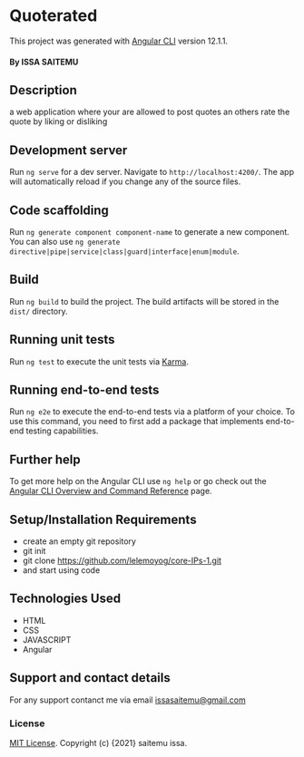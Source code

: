 # Quoterated

This project was generated with [Angular CLI](https://github.com/angular/angular-cli) version 12.1.1.
#### By ISSA SAITEMU
## Description
a web application where your are allowed  to post quotes an others rate the quote by liking or disliking

## Development server

Run `ng serve` for a dev server. Navigate to `http://localhost:4200/`. The app will automatically reload if you change any of the source files.

## Code scaffolding

Run `ng generate component component-name` to generate a new component. You can also use `ng generate directive|pipe|service|class|guard|interface|enum|module`.

## Build

Run `ng build` to build the project. The build artifacts will be stored in the `dist/` directory.

## Running unit tests

Run `ng test` to execute the unit tests via [Karma](https://karma-runner.github.io).

## Running end-to-end tests

Run `ng e2e` to execute the end-to-end tests via a platform of your choice. To use this command, you need to first add a package that implements end-to-end testing capabilities.

## Further help

To get more help on the Angular CLI use `ng help` or go check out the [Angular CLI Overview and Command Reference](https://angular.io/cli) page.


## Setup/Installation Requirements
* create an empty git repository
* git init
* git clone https://github.com/lelemoyog/core-IPs-1.git
* and start using code

## Technologies Used
* HTML
* CSS
* JAVASCRIPT
* Angular 
## Support and contact details
For any support contanct me via email issasaitemu@gmail.com
### License
 [MIT License](License).
Copyright (c) {2021}  saitemu issa.

